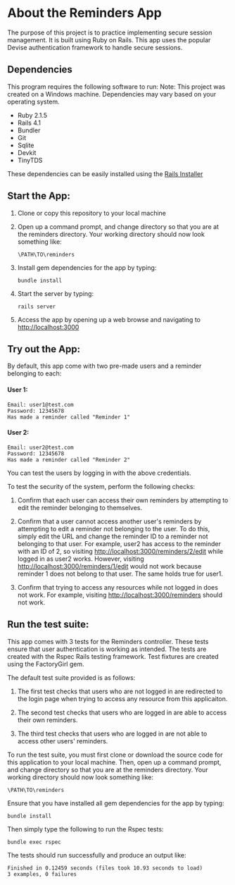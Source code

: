 # About the Reminders App
The purpose of this project is to practice implementing secure session management. It is built using Ruby on Rails. 
This app uses the popular Devise authentication framework to handle secure sessions.


## Dependencies
This program requires the following software to run:
Note: This project was created on a Windows machine. Dependencies may vary based on your operating system.

* Ruby 2.1.5
* Rails 4.1
* Bundler
* Git
* Sqlite
* Devkit
* TinyTDS

These dependencies can be easily installed using the [Rails Installer](http://railsinstaller.org/en)


## Start the App:
1. Clone or copy this repository to your local machine
2. Open up a command prompt, and change directory so that you are at the reminders directory. Your working directory should now look something like:

	`\PATH\TO\reminders`

3. Install gem dependencies for the app by typing:

	```console
	bundle install
	```

4. Start the server by typing:

	```console
	rails server
	```

5. Access the app by opening up a web browse and navigating to [http://localhost:3000](http://localhost:3000)


## Try out the App:
By default, this app come with two pre-made users and a reminder belonging to each:


#### User 1:
	Email: user1@test.com
	Password: 12345678
	Has made a reminder called "Reminder 1"

#### User 2:
	Email: user2@test.com
	Password: 12345678
	Has made a reminder called "Reminder 2"


You can test the users by logging in with the above credentials.

To test the security of the system, perform the following checks: 

1. Confirm that each user can access their own reminders by attempting to edit the reminder belonging to themselves.

2. Confirm that a user cannot access another user's reminders by attempting to edit a reminder not belonging to the user. 
To do this, simply edit the URL and change the reminder ID to a reminder not belonging to that user.
For example, user2 has access to the reminder with an ID of 2, so visiting 
[http://localhost:3000/reminders/2/edit](http://localhost:3000/reminders/2/edit ) while logged in as user2
works. However, visiting [http://localhost:3000/reminders/1/edit](http://localhost:3000/reminders/1/edit ) would 
not work because reminder 1 does not belong to that user. The same holds true for user1.

3. Confirm that trying to access any resources while not logged in does not work.
For example, visiting [http://localhost:3000/reminders](http://localhost:3000/reminders) should not work.


## Run the test suite:
This app comes with 3 tests for the Reminders controller. These tests ensure that user authentication is working
as intended. The tests are created with the Rspec Rails testing framework. Test fixtures are created using the FactoryGirl gem.

The default test suite provided is as follows:

1. The first test checks that users who are not logged in are redirected to the login page when trying to access any resource from this applicaiton. 

2. The second test checks that users who are logged in are able to access their own reminders.

3. The third test checks that users who are logged in are not able to access other users' reminders. 

To run the test suite, you must first clone or download the source code for this application to your local machine.
Then, open up a command prompt, and change directory so that you are at the reminders directory. Your working directory should now look something like:

`\PATH\TO\reminders`

Ensure that you have installed all gem dependencies for the app by typing:

```console
bundle install
```

Then simply type the following to run the Rspec tests:

```console
bundle exec rspec
```

The tests should run successfully and produce an output like:
	
```console
Finished in 0.12459 seconds (files took 10.93 seconds to load)
3 examples, 0 failures
```